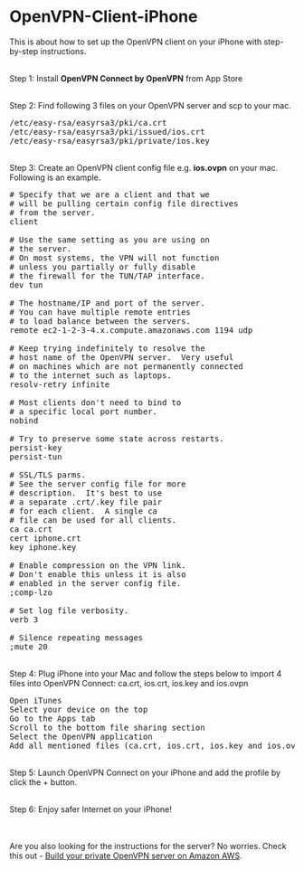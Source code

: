 # OpenVPN-Client-iPhone

<p>This is about how to set up the OpenVPN client on your iPhone with step-by-step instructions.</p>

<p><br>Step 1: Install <b>OpenVPN Connect by OpenVPN</b> from App Store</p>

<p><br>Step 2: Find following 3 files on your OpenVPN server and scp to your mac.</p>

<pre>
/etc/easy-rsa/easyrsa3/pki/ca.crt
/etc/easy-rsa/easyrsa3/pki/issued/ios.crt
/etc/easy-rsa/easyrsa3/pki/private/ios.key
</pre>

<p><br>Step 3: Create an OpenVPN client config file e.g. <b>ios.ovpn</b> on your mac. Following is an example.</p>

<pre>
# Specify that we are a client and that we
# will be pulling certain config file directives
# from the server.
client

# Use the same setting as you are using on
# the server.
# On most systems, the VPN will not function
# unless you partially or fully disable
# the firewall for the TUN/TAP interface.
dev tun

# The hostname/IP and port of the server.
# You can have multiple remote entries
# to load balance between the servers.
remote ec2-1-2-3-4.x.compute.amazonaws.com 1194 udp

# Keep trying indefinitely to resolve the
# host name of the OpenVPN server.  Very useful
# on machines which are not permanently connected
# to the internet such as laptops.
resolv-retry infinite

# Most clients don't need to bind to
# a specific local port number.
nobind

# Try to preserve some state across restarts.
persist-key
persist-tun

# SSL/TLS parms.
# See the server config file for more
# description.  It's best to use
# a separate .crt/.key file pair
# for each client.  A single ca
# file can be used for all clients.
ca ca.crt
cert iphone.crt
key iphone.key

# Enable compression on the VPN link.
# Don't enable this unless it is also
# enabled in the server config file.
;comp-lzo

# Set log file verbosity.
verb 3

# Silence repeating messages
;mute 20
</pre>

<p><br>Step 4: Plug iPhone into your Mac and follow the steps below to import 4 files into OpenVPN Connect: ca.crt, ios.crt, ios.key and ios.ovpn </p>

<pre>
Open iTunes
Select your device on the top
Go to the Apps tab
Scroll to the bottom file sharing section
Select the OpenVPN application
Add all mentioned files (ca.crt, ios.crt, ios.key and ios.ovpn) on the right hand side
</pre>

<p><br>Step 5: Launch OpenVPN Connect on your iPhone and add the profile by click the + button.</p>

<p><br>Step 6: Enjoy safer Internet on your iPhone!</p>



<p><br><br>Are you also looking for the instructions for the server? No worries. Check this out - <a href="https://github.com/fredmeng/OpenVPN-Server" target="_blank">Build your private OpenVPN server on Amazon AWS</a>. </p>
